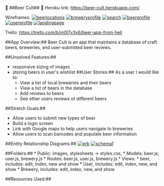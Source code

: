 :beers: ##Beer Cult## :beers:
Heroku link: https://beer-cult.herokuapp.com/

Wireframes:
<a href="https://ibb.co/nbKJs5"><img src="https://preview.ibb.co/h6Gbek/beerlocations.jpg" alt="beerlocations" border="0"></a>
<a href="https://ibb.co/c4ZjX5"><img src="https://preview.ibb.co/hUdBC5/breweryprofile.jpg" alt="breweryprofile" border="0"></a>
<a href="https://ibb.co/mzNhKk"><img src="https://preview.ibb.co/b5DYQQ/search.jpg" alt="search" border="0"></a>
<a href="https://ibb.co/dKZjX5"><img src="https://preview.ibb.co/mn6bek/beerprofile.jpg" alt="beerprofile" border="0"></a>
<a href="https://ibb.co/kA3NKk"><img src="https://preview.ibb.co/mgvDQQ/userprofile.jpg" alt="userprofile" border="0"></a>
<a href="https://ibb.co/emZ7kQ"><img src="https://preview.ibb.co/dW8BC5/landingpage.jpg" alt="landingpage" border="0"></a>

Trello: https://trello.com/b/m0l7v3v6/beer-app-from-hell

##App Overview:##
Beer Cult is an app that maintains a database of craft beers, breweries, and user-submitted beer reviews.

##Unsolved Features:##
- responsive sizing of images
- storing beers in user's wishlist
##User Stories:##
As a user I would like to:
  - View a list of local breweries and their beers
  - View a list of beers in the database
  - Add reviews to beers
  - See other users reviews of different beers

##Stretch Goals:##
- Allow users to submit new types of beer
- Build a login screen
- Link with Google maps to help users navigate to breweries
- Allow users to scan barcodes and populate beer information

##Entity Relationship Diagrams:##
<a href="https://ibb.co/gw7Gek"><img src="https://preview.ibb.co/m5mnkQ/erb.jpg" alt="erb" border="0"></a>
<a href="https://ibb.co/itids5"><img src="https://preview.ibb.co/hiGys5/schema1.jpg" alt="schema1" border="0"></a>

##Folders:##
	* Public: images, stylesheets -> styles.css,
	* Models: beer.js, user.js, brewery.js
	* Routes: beer.js, user.js, brewery.js
	* Views:
    *  beer, includes: edit, index, new and show
    * User, includes: edit, index, new, and show
    * Brewery, includes: edit, index, new, and show

##Resources Used:##
